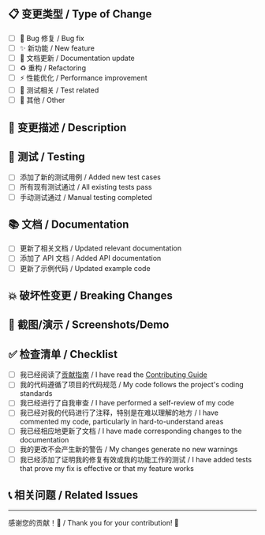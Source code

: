 ## 📋 变更类型 / Type of Change
- [ ] 🐛 Bug 修复 / Bug fix
- [ ] ✨ 新功能 / New feature
- [ ] 📝 文档更新 / Documentation update
- [ ] ♻️ 重构 / Refactoring
- [ ] ⚡ 性能优化 / Performance improvement
- [ ] 🧪 测试相关 / Test related
- [ ] 🔧 其他 / Other

## 📝 变更描述 / Description
<!-- 简要描述本次变更的内容和原因 / Brief description of the changes and the reason for them -->



## 🧪 测试 / Testing
- [ ] 添加了新的测试用例 / Added new test cases
- [ ] 所有现有测试通过 / All existing tests pass
- [ ] 手动测试通过 / Manual testing completed

## 📚 文档 / Documentation
- [ ] 更新了相关文档 / Updated relevant documentation
- [ ] 添加了 API 文档 / Added API documentation
- [ ] 更新了示例代码 / Updated example code

## 💥 破坏性变更 / Breaking Changes
<!-- 如果有破坏性变更，请详细说明 / If there are breaking changes, please describe them in detail -->



## 📸 截图/演示 / Screenshots/Demo
<!-- 如果适用，请提供截图或演示链接 / If applicable, provide screenshots or demo links -->



## ✅ 检查清单 / Checklist
- [ ] 我已经阅读了[贡献指南](CONTRIBUTING.md) / I have read the [Contributing Guide](CONTRIBUTING.md)
- [ ] 我的代码遵循了项目的代码规范 / My code follows the project's coding standards
- [ ] 我已经进行了自我审查 / I have performed a self-review of my code
- [ ] 我已经对我的代码进行了注释，特别是在难以理解的地方 / I have commented my code, particularly in hard-to-understand areas
- [ ] 我已经相应地更新了文档 / I have made corresponding changes to the documentation
- [ ] 我的更改不会产生新的警告 / My changes generate no new warnings
- [ ] 我已经添加了证明我的修复有效或我的功能工作的测试 / I have added tests that prove my fix is effective or that my feature works

## 📞 相关问题 / Related Issues
<!-- 关联相关的 Issue，例如：Closes #123 / Link to related issues, e.g., Closes #123 -->



---

感谢您的贡献！🙏 / Thank you for your contribution! 🙏 
